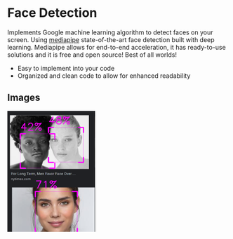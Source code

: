 # Face Detection

Implements Google machine learning algorithm to detect faces on your screen.
Using [mediapipe](https://google.github.io/mediapipe/) state-of-the-art face detection built with deep learning.
Mediapipe allows for end-to-end acceleration, it has ready-to-use solutions and it is free and open source! Best of all worlds!


* Easy to implement into your code
* Organized and clean code to allow for enhanced readability 

## Images
<img src="images/faces1.png" width="200" >
